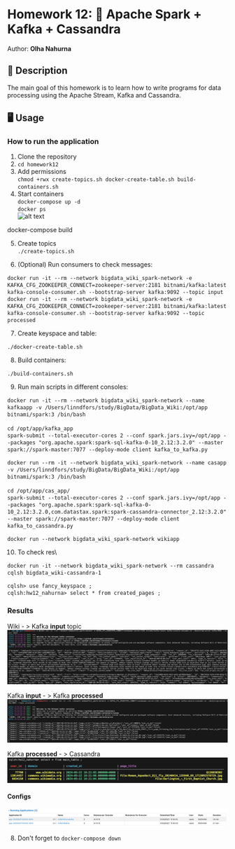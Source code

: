 
# Homework 12: 🤖 Apache Spark + Kafka + Cassandra

Author: **Olha Nahurna**

## 📝 Description
The main goal of this homework is to learn how to write programs for data processing using the Apache Stream, Kafka and Cassandra.

## 🖥 Usage

### How to run the application

1. Clone the repository
2. ```cd homework12```
3. Add permissions\
```chmod +rwx create-topics.sh docker-create-table.sh build-containers.sh```
4. Start containers\
```docker-compose up -d```\
```docker ps```\
![alt text](imgs/image-4.png)

docker-compose build


5. Create topics\
```./create-topics.sh```

6. (Optional) Run consumers to check messages:
```
docker run -it --rm --network bigdata_wiki_spark-network -e KAFKA_CFG_ZOOKEEPER_CONNECT=zookeeper-server:2181 bitnami/kafka:latest kafka-console-consumer.sh --bootstrap-server kafka:9092 --topic input
docker run -it --rm --network bigdata_wiki_spark-network -e KAFKA_CFG_ZOOKEEPER_CONNECT=zookeeper-server:2181 bitnami/kafka:latest kafka-console-consumer.sh --bootstrap-server kafka:9092 --topic processed
```

7. Create keyspace and table:
```
./docker-create-table.sh
```

8. Build containers:
```
./build-containers.sh
```

9. Run main scripts in different consoles:
```
docker run -it --rm --network bigdata_wiki_spark-network --name kafkaapp -v /Users/linndfors/study/BigData/BigData_Wiki:/opt/app bitnami/spark:3 /bin/bash

cd /opt/app/kafka_app
spark-submit --total-executor-cores 2 --conf spark.jars.ivy=/opt/app --packages "org.apache.spark:spark-sql-kafka-0-10_2.12:3.2.0" --master spark://spark-master:7077 --deploy-mode client kafka_to_kafka.py
```

```
docker run --rm -it --network bigdata_wiki_spark-network --name casapp -v /Users/linndfors/study/BigData/BigData_Wiki:/opt/app bitnami/spark:3 /bin/bash

cd /opt/app/cas_app/
spark-submit --total-executor-cores 2 --conf spark.jars.ivy=/opt/app --packages "org.apache.spark:spark-sql-kafka-0-10_2.12:3.2.0,com.datastax.spark:spark-cassandra-connector_2.12:3.2.0" --master spark://spark-master:7077 --deploy-mode client kafka_to_cassandra.py
```

```
docker run --network bigdata_wiki_spark-network wikiapp
```

10. To check res\
```
docker run -it --network bigdata_wiki_spark-network --rm cassandra cqlsh bigdata_wiki-cassandra-1
```
```cqlsh
cqlsh> use fancy_keyspace ;
cqlsh:hw12_nahurna> select * from created_pages ;
```

### Results
Wiki - > Kafka <b>input</b> topic\
![alt text](imgs/image.png)

Kafka <b>input</b> - > Kafka <b>processed</b>\
![alt text](imgs/image-1.png)

Kafka <b>processed</b> - > Cassandra
![alt text](imgs/image-2.png)

#### Configs
![alt text](imgs/image-3.png)


8. Don't forget to ```docker-compose down```

